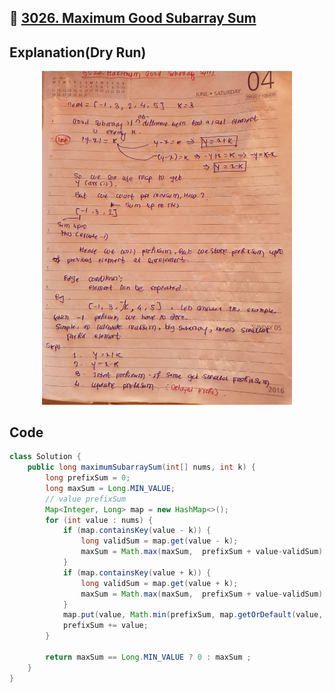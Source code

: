## 🔗 [3026. Maximum Good Subarray Sum](https://leetcode.com/problems/maximum-good-subarray-sum/) 

## Explanation(Dry Run)

<p align="middle">
   <img src="../Images/3026.jpg" width="400"/>
</p>

## Code
```java
class Solution {
    public long maximumSubarraySum(int[] nums, int k) {
        long prefixSum = 0;
        long maxSum = Long.MIN_VALUE;
        // value prefixSum
        Map<Integer, Long> map = new HashMap<>();
        for (int value : nums) {
            if (map.containsKey(value - k)) {
                long validSum = map.get(value - k);
                maxSum = Math.max(maxSum,  prefixSum + value-validSum);
            }
            if (map.containsKey(value + k)) {
                long validSum = map.get(value + k);
                maxSum = Math.max(maxSum,  prefixSum + value-validSum);
            }
            map.put(value, Math.min(prefixSum, map.getOrDefault(value, Long.MAX_VALUE)));
            prefixSum += value;
        }

        return maxSum == Long.MIN_VALUE ? 0 : maxSum ;
    }
}
```



                                                     
